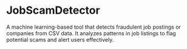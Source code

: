 # JobScamDetector
A machine learning-based tool that detects fraudulent job postings or companies from CSV data. It analyzes patterns in job listings to flag potential scams and alert users effectively.

